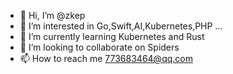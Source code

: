 - 👋 Hi, I’m @zkep
- 👀 I’m interested in Go,Swift,AI,Kubernetes,PHP ...
- 🌱 I’m currently learning Kubernetes and Rust
- 💞️ I’m looking to collaborate on Spiders
- 📫 How to reach me 773683464@qq.com

<!---
zkep/zkep is a ✨ special ✨ repository because its `README.md` (this file) appears on your GitHub profile.
You can click the Preview link to take a look at your changes.
--->
